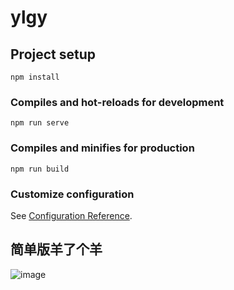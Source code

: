 # ylgy

## Project setup
```
npm install
```

### Compiles and hot-reloads for development
```
npm run serve
```

### Compiles and minifies for production
```
npm run build
```

### Customize configuration
See [Configuration Reference](https://cli.vuejs.org/config/).


## 简单版羊了个羊
![image](https://user-images.githubusercontent.com/43855622/206438737-607f332d-e5df-4861-bdb4-88ba99101ed4.png)
